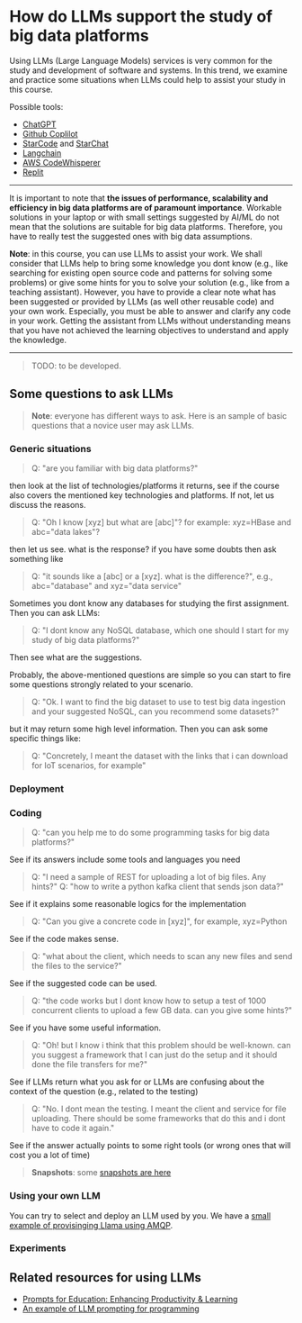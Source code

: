# How do LLMs support the study of big data platforms

Using LLMs (Large Language Models) services is very common for the study and development of software and systems. In this trend, we examine and practice some situations when LLMs could help to assist your study in this course.

Possible tools:
- [ChatGPT](https://chat.openai.com)
- [Github Coplilot](https://github.com/features/copilot)
- [StarCode](https://github.com/bigcode-project/starcoder) and [StarChat](https://huggingface.co/spaces/HuggingFaceH4/starchat-playground)
- [Langchain](https://python.langchain.com/docs/get_started)
- [AWS CodeWhisperer](https://aws.amazon.com/codewhisperer/)
- [Replit](https://replit.com/)
---

It is important to note that **the issues of performance, scalability and efficiency in big data platforms are of paramount importance**. Workable solutions in your laptop or with small settings suggested by AI/ML do not mean that the solutions are suitable for big data platforms. Therefore, you have to really test the suggested ones with big data assumptions.

**Note**: in this course, you can use LLMs to assist your work. We shall consider that LLMs help to bring some knowledge you dont know (e.g., like searching for existing open source code and patterns for solving some problems) or give some hints for you to solve your solution (e.g., like from a teaching assistant). However, you have to provide a clear note what has been suggested or provided by LLMs (as well other reusable code) and your own work. Especially, you must be able to answer and clarify any code in your work. Getting the assistant from LLMs without understanding means that you have not achieved the learning objectives to understand and apply the knowledge.

---

>TODO: to be developed. 

## Some questions to ask LLMs

>**Note**: everyone has different ways to ask. Here is an sample of basic questions that a novice user may ask LLMs. 

### Generic situations 
>Q: "are you familiar with big data platforms?"

then look at the list of technologies/platforms it returns, see if the course also covers the mentioned key technologies and platforms. If not, let us discuss the reasons. 
>Q: "Oh I know [xyz] but what are [abc]"? for example: xyz=HBase and abc="data lakes"?

then let us see. what is the response? if you have some doubts then ask something like 
>Q: "it sounds like a [abc] or a [xyz]. what is the difference?", e.g., abc="database" and xyz="data service"

Sometimes you dont know any databases for studying the first assignment. Then you can ask LLMs:

>Q: "I dont know any NoSQL database, which one should I start for my study of big data platforms?" 

Then see what are the suggestions. 

Probably, the above-mentioned questions are simple so you can start to fire some questions strongly related to your scenario.

>Q: "Ok. I want to find the big dataset to use to test big data ingestion and your suggested NoSQL, can you recommend some datasets?"

but it may return some high level information. Then you can ask some specific things like: 

>Q: "Concretely, I meant the dataset with the links that i can download for IoT scenarios, for example"

### Deployment

### Coding 
>Q: "can you help me to do some programming tasks for big data platforms?"

See if its answers include some tools and languages you need

>Q: "I need a sample of REST for uploading a lot of big files. Any hints?"
>Q: "how to write a python kafka client that sends json data?"

See if it explains some reasonable logics for the implementation 

>Q: "Can you give a concrete code in [xyz]", for example, xyz=Python

See if the code makes sense. 

>Q: "what about the client, which needs to scan any new files and send the files to the service?"

See if the suggested code can be used. 

>Q: "the code works but I dont know how to setup a test of 1000 concurrent clients to upload a few GB data. can you give some hints?"

See if you have some useful information. 
>Q: "Oh! but I know i think that this problem should be well-known. can you suggest a framework that I can just do the setup and it should done the file transfers for me?"

See if LLMs return what you ask for or LLMs are confusing about the context of the question (e.g., related to the testing)

>Q: "No. I dont mean the testing. I meant the client and service for file uploading. There should be some frameworks that do this and i dont have to code it again."

See if the answer actually points to some right tools (or wrong ones that will cost you a lot of time)

>**Snapshots**: some [snapshots are here](snapshots/)

### Using your own LLM

You can try to select and deploy an LLM used by you. We have a [small example of provisinging Llama using AMQP](https://github.com/rdsea/IoTCloudSamples/tree/master/MLUnits/SimpleLlama2). 

### Experiments

## Related resources for using LLMs
- [Prompts for Education: Enhancing Productivity & Learning](https://github.com/microsoft/prompts-for-edu)
- [An example of LLM prompting for programming](https://martinfowler.com/articles/2023-chatgpt-xu-hao.html)